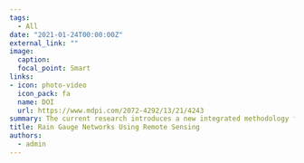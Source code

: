 ```yaml
---
tags:
  - All
date: "2021-01-24T00:00:00Z"
external_link: ""
image:
  caption: 
  focal_point: Smart
links:
- icon: photo-video
  icon_pack: fa
  name: DOI
  url: https://www.mdpi.com/2072-4292/13/21/4243
summary: The current research introduces a new integrated methodology for targeting the upgrading and improvement of coarse rain gauge networks in arid regions. The findings of the present research support the impression that remote sensing data is an excellent option for places with no or few rain gauges, as it enables the gathering of more frequent records at a higher resolution. 
title: Rain Gauge Networks Using Remote Sensing
authors: 
  - admin
---
```

